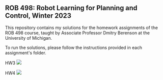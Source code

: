 ## ROB 498: Robot Learning for Planning and Control, Winter 2023

This repository contains my solutions for the homework assignments of the ROB 498 course, taught by Associate Professor Dmitry Berenson at the University of Michigan.

To run the solutions, please follow the instructions provided in each assignment's folder. 

HW3
![](https://github.com/dorecasan/rob498_umich/blob/main/HW3/pushing_visualization_obstacle2.gif)

HW4
![](https://github.com/dorecasan/rob498_umich/blob/main/HW4/pushing_visualization_obstacle.gif)

